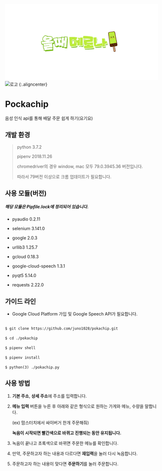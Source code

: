 <img src="/logo.png" title="로고" alt="올 때 메로나" ></img>
![로고]("/logo.png" "로고") {:.aligncenter}



# Pockachip

음성 인식 api를 통해 배달 주문 쉽게 하기(요기요)

## 개발 환경

> python 3.7.2
>
> pipenv 2018.11.26
>
> chromedriver의 경우 window, mac 모두 79.0.3945.36 버전입니다.<br>
>
> 따라서 79버전 이상으로 크롬 업데이트가 필요합니다.

## 사용 모듈(버전)

##### 해당 모듈은 Pipfile.lock에 정리되어 있습니다.

- pyaudio 0.2.11

- selenium 3.141.0

- google 2.0.3

- urllib3 1.25.7

- gcloud 0.18.3

- google-cloud-speech 1.3.1

- pyqt5 5.14.0

- requests 2.22.0

## 가이드 라인

- Google Cloud Platform 가입 및 Google Speech API가 필요합니다.

```

$ git clone https://github.com/juno1028/pokachip.git

$ cd ./pokachip

$ pipenv shell

$ pipenv install

$ python(3) ./pokachip.py

```

## 사용 방법

1. **기본 주소**, **상세 주소**에 주소를 입력합니다.

2. **메뉴 입력** 버튼을 누른 후 아래와 같은 형식으로 원하는 가게와 메뉴, 수량을 말합니다.

   (ex) 맘스터치에서 싸이버거 한개 주문해줘)

   **녹음이 시작되면 빨간색으로 바뀌고 진행되는 동안 유지됩니다.**

3. 녹음이 끝나고 초록색으로 바뀌면 주문한 메뉴를 확인합니다.

4. 만약, 주문하고자 하는 내용과 다르다면 **재입력**을 눌러 다시 녹음합니다.

5. 주문하고자 하는 내용이 맞다면 **주문하기**를 눌러 주문합니다.
